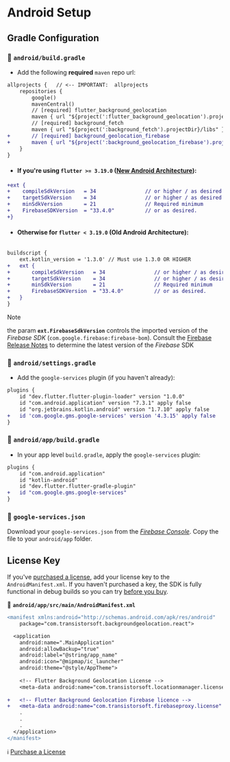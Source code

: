 # Android Setup

## Gradle Configuration

### :open_file_folder: **`android/build.gradle`**

- Add the following **required** `maven` repo url:

```diff
allprojects {   // <-- IMPORTANT:  allprojects
    repositories {
        google()
        mavenCentral()
        // [required] flutter_background_geolocation
        maven { url "${project(':flutter_background_geolocation').projectDir}/libs" }
        // [required] background_fetch
        maven { url "${project(':background_fetch').projectDir}/libs" }
+       // [required] background_geolocation_firebase
+       maven { url "${project(':background_geolocation_firebase').projectDir}/libs" }
    }
}
```

- #### If you're using `flutter >= 3.19.0` ([New Android Architecture](https://docs.flutter.dev/release/breaking-changes/flutter-gradle-plugin-apply)):

```diff
+ext {
+    compileSdkVersion   = 34                // or higher / as desired
+    targetSdkVersion    = 34                // or higher / as desired
+    minSdkVersion       = 21                // Required minimum
+    FirebaseSDKVersion  = "33.4.0"          // or as desired.
+}
```

- #### Otherwise for `flutter < 3.19.0` (Old Android Architecture):

```diff

buildscript {
    ext.kotlin_version = '1.3.0' // Must use 1.3.0 OR HIGHER
+   ext {
+       compileSdkVersion   = 34                // or higher / as desired
+       targetSdkVersion    = 34                // or higher / as desired
+       minSdkVersion       = 21                // Required minimum
+       FirebaseSDKVersion  = "33.4.0"          // or as desired.
+   }
}
```

> [!NOTE]  
> the param __`ext.FirebaseSdkVersion`__ controls the imported version of the *Firebase SDK* (`com.google.firebase:firebase-bom`).  Consult the [Firebase Release Notes](https://firebase.google.com/support/release-notes/android?_gl=1*viqpog*_up*MQ..*_ga*MTE1NjI2MDkuMTcyOTA4ODY0MQ..*_ga_CW55HF8NVT*MTcyOTA4ODY0MS4xLjAuMTcyOTA4ODY0MS4wLjAuMA..#latest_sdk_versions) to determine the latest version of the *Firebase* SDK



### :open_file_folder: **`android/settings.gradle`**
- Add the `google-services` plugin (if you haven't already):

```diff
plugins {
    id "dev.flutter.flutter-plugin-loader" version "1.0.0"
    id "com.android.application" version "7.3.1" apply false
    id "org.jetbrains.kotlin.android" version "1.7.10" apply false
+   id 'com.google.gms.google-services' version '4.3.15' apply false    // Or any desired version.
}
```

### :open_file_folder: **`android/app/build.gradle`**
- In your app level `build.gradle`, apply the `google-services` plugin:

```diff
plugins {
    id "com.android.application"
    id "kotlin-android"
    id "dev.flutter.flutter-gradle-plugin"
+   id "com.google.gms.google-services"
}
```

### :open_file_folder: **`google-services.json`**

Download your `google-services.json` from the [*Firebase Console*](https://console.firebase.google.com).  Copy the file to your `android/app` folder.

## License Key

If you've [purchased a license](https://shop.transistorsoft.com/products/background-geolocation-firebase), add your license key to the `AndroidManifest.xml`.  If you haven't purchased a key, the SDK is fully functional in debug builds so you can try [before you buy](https://shop.transistorsoft.com/products/background-geolocation-firebase).

:open_file_folder: **`android/app/src/main/AndroidManifest.xml`**

```diff
<manifest xmlns:android="http://schemas.android.com/apk/res/android"
    package="com.transistorsoft.backgroundgeolocation.react">

  <application
    android:name=".MainApplication"
    android:allowBackup="true"
    android:label="@string/app_name"
    android:icon="@mipmap/ic_launcher"
    android:theme="@style/AppTheme">
    
    <!-- Flutter Background Geolocation License -->
    <meta-data android:name="com.transistorsoft.locationmanager.license" android:value="YOUR_BACKGROUND_GEOLOCATION_LICENSE" />
    
+   <!-- Flutter Background Geolocation Firebase licence -->
+   <meta-data android:name="com.transistorsoft.firebaseproxy.license" android:value="YOUR_LICENCE_KEY_HERE" />
    .
    .
    .
  </application>
</manifest>

```

:information_source: [Purchase a License](https://shop.transistorsoft.com/products/background-geolocation-firebase)
